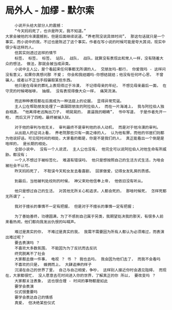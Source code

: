 # 局外人 - 加缪 - 默尔索
        小说开头给大部分人的震撼：
        “今天妈妈死了，也许是昨天，我不知道。”
    大家会被他的冷漠震撼到，但是后面继续说道，“养老院没说具体时间”， 那这句话就只是一个事实，而小说中的我，不过也是陈述了这个事实。作者在写小说的时候可能是夸大其词，现实中很少有这样的人。
        但其实则透过这样的情节
        标签， 标签， 标签， 站队， 战队， 战队，就算没有表现出和常人一样，没有随着大众的想法， 做法，那就会被当成异类。
        小说中主人公，是个看起来任何事都无所谓的人， 交朋友吗-都行， 你爱我吗 - 这样问没有意义，如果你真想问那 不爱； 你会和我结婚吗-你想结就结；他没有任何坏心思， 不曾骗人，或者以不正当手段骗取某些东西。
        他只是在母亲的葬礼上表现得过于冷漠， 不记得母亲的年纪， 不想见母亲最后一面， 在守灵的时候喝咖啡， 抽烟， 没有表现得像大众一样， 痛哭流涕。

        而这种种表现都在后面成为一种法庭上的论据， 显得异常荒诞。
        主人公在帮助朋友处理了一直跟踪朋友的阿拉伯人， 而在一片海滩上， 我与阿拉伯人独自相遇， “他离得老远掏出刀子， 明晃晃的， 直逼我的眼睛”， 书中写道， 于是作者先开一枪， 而后又开了四枪。最终被捕入狱。

        对于他的审判与他无关， 审判最终不是审判他的杀人动机， 而是对于他冷漠的审判。
        从出庭人的证词上看， 养老院那些只有一面之缘的人， 认为他有罪，而他的邻居们则都为他说好话。可见短时间的相处，大家看的都是，你是不是我们的人， 真正能看出一个倒是是啥样的， 是长期的相处。
        全部小说中， 没有一个人说谎， 主人公也没有， 他完全可以说阿拉伯人对他生命有所威胁。都没有；
        一个人不想过于被标签化， 难道有错误吗， 他只是想按照自己的生活方式生活，为啥会被社会不认可。
        昨天妈妈死了， 不耽误今天和女友去看喜剧， 回家做爱，记得女友乳房的质感。

        到最后，当他被判处绞刑的时候， 神父来劝他信奉上帝， 他依旧没有听从。

        他只是想过自己的生活， 对其他无所关心和追求。人都会死的， 那啥时候死， 怎样死都无所谓了 。

        我对于擅长的事情不一定有把握， 但是对于不擅长的事情一定有把握；

        为了善始善终，功德圆满，为了不感到自己属于另类，我期望处决我的那天，有很多人前来看热闹，他们都向我发出仇恨的叫喊声。

        难过是真实的你， 不难过是真实的我， 我需不需要因为所有人都认为必须难过，而表演出难过呢？
        要去表演吗 ？
        不喜欢大多数氛围， 不能因为为了反抗而去反抗
        终究脱离不了社会
        大家都去做一件事， 电视 ？ 书 ？ 我也去吗， 我会因为他们去了， 而我不会看吗
        不喜欢的只是， 蜂拥而上， 大肆追捧的样子
        沉浸在自己的世界了里， 自己与自己相爱，争吵， 这样别人接近你时会遇见阻碍， 而现在，大家都很忙， 没人愿意去花时间进入你的世界，了解真正的你 所以， 要改变吗 ？
        大家都关注表象， 这也很合理 - 时间的事物都是如此
        要学会表演
        仪式很重要吗
        要学会表达自己的情感
        真爱， 但决绝某些仪式